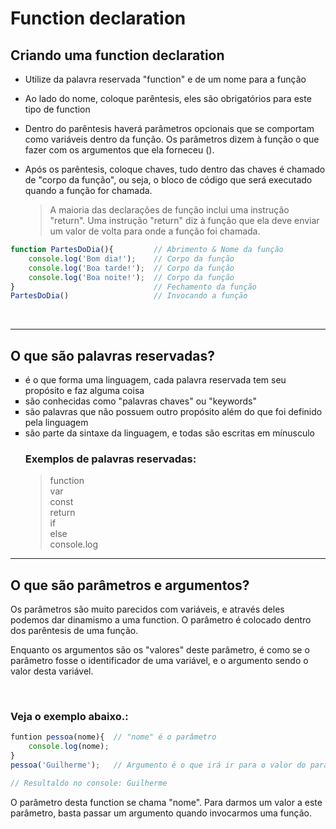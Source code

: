 # Function declaration
 
## Criando uma function declaration
- Utilize da palavra reservada "function" e de um nome para a função
- Ao lado do nome, coloque parêntesis, eles são obrigatórios para este tipo de function
- Dentro do parêntesis haverá parâmetros opcionais que se comportam como variáveis dentro da função. Os parâmetros dizem à função o que fazer com os argumentos que ela forneceu ().
- Após os parêntesis, coloque chaves, tudo dentro das chaves é chamado de "corpo da função", ou seja, o bloco de código que será executado quando a função for chamada.

  >A maioria das declarações de função inclui uma instrução "return". Uma instrução "return" diz à função que ela deve enviar um valor de volta para onde a função foi chamada.
```js
function PartesDoDia(){         // Abrimento & Nome da função
    console.log('Bom dia!');    // Corpo da função 
    console.log('Boa tarde!');  // Corpo da função
    console.log('Boa noite!');  // Corpo da função
}                               // Fechamento da função
PartesDoDia()                   // Invocando a função 
```

</br>

_________________________________________________________________

## O que são palavras reservadas?
<ul type=square>
<li>é o que forma uma linguagem, cada palavra reservada tem seu propósito e faz alguma coisa</li>
<li>são conhecidas como "palavras chaves" ou "keywords" </li>
<li>são palavras que não possuem outro propósito além do que foi definido pela linguagem</li>
<li>são parte da sintaxe da linguagem, e todas são escritas em mínusculo </li>

### Exemplos de palavras reservadas: 
> function      </br>
> var           </br>
> const         </br>
> return        </br>
> if            </br>
> else          </br>
> console.log   </br>
</ul>

_________________________________________________________________

## O que são parâmetros e argumentos? 
Os parâmetros são muito parecidos com variáveis, e através deles podemos dar dinamismo a uma function. O parâmetro é colocado dentro dos parêntesis de uma função. 

Enquanto os argumentos são os "valores" deste parâmetro, é como se o parâmetro fosse o identificador de uma variável, e o argumento sendo o valor desta variável. 

</br>

### Veja o exemplo abaixo.: 

```js
funtion pessoa(nome){  // "nome" é o parâmetro
    console.log(nome);
}
pessoa('Guilherme');   // Argumento é o que irá ir para o valor do parâmetro

// Resultaldo no console: Guilherme
```

O parâmetro desta function se chama "nome". Para darmos um valor a este parâmetro, basta
passar um argumento quando invocarmos uma função.

